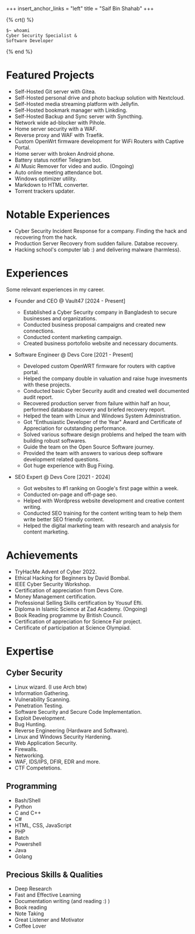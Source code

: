 +++
insert_anchor_links = "left"
title = "Saif Bin Shahab"
+++

{% crt() %}
```
$~ whoami
Cyber Security Specialist &
Software Developer
```
{% end %}

# Featured Projects
- Self-Hosted Git server with Gitea.
- Self-Hosted personal drive and photo backup solution with Nextcloud.
- Self-Hosted media streaming platform with Jellyfin.
- Self-Hosted bookmark manager with Linkding.
- Self-Hosted Backup and Sync server with Syncthing.
- Network wide ad-blocker with Pihole.
- Home server security with a WAF.
- Reverse proxy and WAF with Traefik.
- Custom OpenWrt firmware development for WiFi Routers with Captive Portal.
- Home server with broken Android phone.
- Battery status notifier Telegram bot.
- AI Music Remover for video and audio. (Ongoing)
- Auto online meeting attendance bot.
- Windows optimizer utility.
- Markdown to HTML converter.
- Torrent trackers updater.
&ensp;

# Notable Experiences
- Cyber Security Incident Response for a company. Finding the hack and recovering from the hack.
- Production Server Recovery from sudden failure. Databse recovery.
- Hacking school's computer lab :) and delivering malware (harmless).
&ensp;

# Experiences
Some relevant experiences in my career.
- Founder and CEO @ Vault47 [2024 - Present]
   - Established a Cyber Security company in Bangladesh to secure businesses and organizations.
   - Conducted business proposal campaigns and created new connections.
   - Conducted content marketing campaign.
   - Created business portofolio website and necessary documents.

- Software Engineer @ Devs Core [2021 - Present]
   - Developed custom OpenWRT firmware for routers with captive portal.
   - Helped the company double in valuation and raise huge invesments with these projects.
   - Conducted basic Cyber Security audit and created well documented audit report.
   - Recovered production server from failure within half an hour, performed database recovery and briefed recovery report.
   - Helped the team with Linux and Windows System Administration. 
   - Got "Enthusiastic Developer of the Year" Award and Certificate of Appreciation for outstanding performance.
   - Solved various software design problems and helped the team with building robust softwares.
   - Guide the team on the Open Source Software journey.
   - Provided the team with answers to various deep software development related questions.
   - Got huge experience with Bug Fixing.

- SEO Expert @ Devs Core [2021 - 2024]
   - Got websites to #1 ranking on Google's first page within a week.
   - Conducted on-page and off-page seo.
   - Helped with Wordpress website development and creative content writing.
   - Conducted SEO training for the content writing team to help them write better SEO friendly content.
   - Helped the digital marketing team with research and analysis for content marketing.
&ensp;

# Achievements
- TryHacMe Advent of Cyber 2022.
- Ethical Hacking for Beginners by David Bombal.
- IEEE Cyber Security Workshop.
- Certification of appreciation from Devs Core.
- Money Management certification.
- Professional Selling Skills certification by Yousuf Efti.
- Diploma in Islamic Science at Zad Academy. (Ongoing)
- Book Reading programme by British Council.
- Certification of appreciation for Science Fair project.
- Certificate of participation at Science Olympiad.
&ensp;

# Expertise
## Cyber Security
- Linux wizard. (I use Arch btw)
- Information Gathering.
- Vulnerability Scanning.
- Penetration Testing.
- Software Security and Secure Code Implementation.
- Exploit Development.
- Bug Hunting.
- Reverse Engineering (Hardware and Software).
- Linux and Windows Security Hardening.
- Web Application Security.
- Firewalls.
- Networking.
- WAF, IDS/IPS, DFIR, EDR and more.
- CTF Competetions.

## Programming
- Bash/Shell
- Python
- C and C++
- C#
- HTML, CSS, JavaScript
- PHP
- Batch
- Powershell
- Java
- Golang
&ensp;

## Precious Skills & Qualities
- Deep Research
- Fast and Effective Learning
- Documentation writing (and reading :) )
- Book reading
- Note Taking
- Great Listener and Motivator
- Coffee Lover
&ensp;
